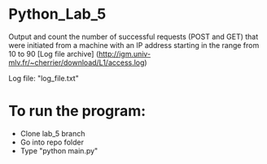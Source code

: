 # Python_Lab_5

Output and count the number of successful requests (POST and GET) that were initiated from a machine with an IP address starting in the range from 10 to 90
[Log file archive] (http://igm.univ-mlv.fr/~cherrier/download/L1/access.log)

Log file: "log_file.txt"

# To run the program:
- Clone lab_5 branch
- Go into repo folder
- Type "python main.py"